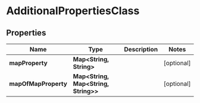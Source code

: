 

# AdditionalPropertiesClass


## Properties

Name | Type | Description | Notes
------------ | ------------- | ------------- | -------------
**mapProperty** | **Map&lt;String, String&gt;** |  |  [optional]
**mapOfMapProperty** | **Map&lt;String, Map&lt;String, String&gt;&gt;** |  |  [optional]



